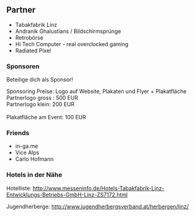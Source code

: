 ## Partner

* Tabakfabrik Linz
* Andranik Ghalustians / Bildschirmsprünge
* Retrobörse
* Hi Tech Computer - real overclocked gaming
* Radiated Pixel

### Sponsoren

Beteilige dich als Sponsor!

Sponsoring Preise:
Logo auf Website, Plakaten und Flyer + Plakatfläche<br/>
Partnerlogo gross : 500 EUR<br/>
Partnerlogo klein: 200 EUR<br/>
<br/>
Plakatfläche am Event: 100 EUR<br/>

### Friends
* in-ga.me
* Vice Alps
* Carlo Hofmann

### Hotels in der Nähe
Hotelliste:
http://www.messeninfo.de/Hotels-Tabakfabrik-Linz-Entwicklungs-Betriebs-GmbH-Linz-ZS7172.html

Jugendherberge:
http://www.jugendherbergsverband.at/herbergen/linz/
